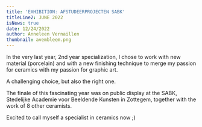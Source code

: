 ```yaml
---
title: 'EXHIBITION: AFSTUDEERPROJECTEN SABK'
titleLine2: JUNE 2022
isNews: true
date: 12/24/2022
author: Anneleen Vernaillen
thumbnail: avembleem.png
---
```

In the very last year, 2nd year specialization, I chose to work with new material (porcelain) and with a new finishing technique to merge my passion for ceramics with my passion for graphic art. 


A challenging choice, but also the right one. 
<!--more-->
The finale of this fascinating year was on public display at the SABK, Stedelijke Academie voor Beeldende Kunsten in Zottegem, together with the work of 8 other ceramists. 

Excited to call myself a specialist in ceramics now ;)
